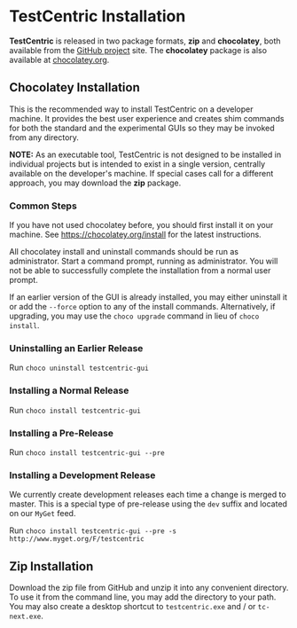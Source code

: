 # TestCentric Installation

**TestCentric** is released in two package formats, **zip** and **chocolatey**, both available from the [GitHub project](https://github.com/TestCentric/testcentric-gui/releases) site. The **chocolatey** package is also available at [chocolatey.org](https://chocolatey.org/packages/testcentric-gui).

## Chocolatey Installation

This is the recommended way to install TestCentric on a developer machine. It provides the best user experience and creates shim commands for both the standard and the experimental GUIs so they may be invoked from any directory.

**NOTE:** As an executable tool, TestCentric is not designed to be installed in individual projects but is intended to exist in a single version, centrally available on the developer's machine. If special cases call for a different approach, you may download the **zip** package.

### Common Steps

If you have not used chocolatey before, you should first install it on your machine. See https://chocolatey.org/install for the latest instructions.

All chocolatey install and uninstall commands should be run as administrator. Start a command prompt, running as administrator. You will not be able to successfully complete the installation from a normal user prompt.

If an earlier version of the GUI is already installed, you may either uninstall it or add the `--force` option to any of the install commands. Alternatively, if upgrading, you may use the `choco upgrade` command in lieu of `choco install`.

### Uninstalling an Earlier Release

Run `choco uninstall testcentric-gui`

### Installing a Normal Release

Run `choco install testcentric-gui`

### Installing a Pre-Release

Run `choco install testcentric-gui --pre`

### Installing a Development Release

We currently create development releases each time a change is merged to master. This is a special type of pre-release using the `dev` suffix and located on our `MyGet` feed.

Run `choco install testcentric-gui --pre -s http://www.myget.org/F/testcentric`

## Zip Installation

Download the zip file from GitHub and unzip it into any convenient directory. To use it from the command line, you may add the directory to your path. You may also create a desktop shortcut to `testcentric.exe` and / or `tc-next.exe`.
